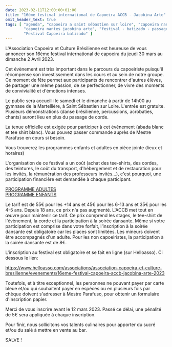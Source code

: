 ```yaml
---
date: 2023-02-11T12:00:00+01:00
title: "16ème festival international de Capoeira ACCB - Jacobina Arte"
omit_header_text: true
tags: [ "agenda", "capoeira a saint sébastien sur loire", "capoeira nantes",
        "capoeira nantes jacobina arte", "festival - batizado - passage de corda",
        "Festival Capoeira batizado" ]
---
```


L'Association Capoeira et Culture Brésilienne est heureuse de vous annoncer son
16ème festival international de capoeira du jeudi 30 mars au dimanche 2 Avril
2023.

<!--more-->

Cet évènement est très important dans le parcours du capoeiriste puisqu'il
récompense son investissement dans les cours et au sein de notre groupe. Ce
moment de fête permet aux participants de rencontrer d'autres élèves, de
partager une même passion, de se perfectionner, de vivre des moments de
convivialité et d'émotions intenses.
 
Le public sera accueilli le samedi et le dimanche à partir de 14h00 au gymnase
de la Martellière, à Saint Sébastien sur Loire. L'entrée est gratuite.
Plusieurs démonstrations (danse brésilienne, percussions, acrobaties, chants)
auront lieu en plus du passage de corde.
 
La tenue officielle est exigée pour participer à cet évènement (abada blanc et
tee shirt blanc). Vous pouvez passer commande auprès de Mestre Parafuso en
cours si besoin.
 
Vous trouverez les programmes enfants et adultes en pièce jointe (lieux et
horaires)
 
L'organisation de ce festival a un coût (achat des tee-shirts, des cordes, des
teintures, le coût du transport, d'hébergement et de restauration pour les
invités, la rémunération des professeurs invités…), c'est pourquoi, une
participation financière est demandée à chaque participant.
 
[PROGRAMME ADULTES](programme-ADULTES.docx)  
[PROGRAMME ENFANTS](programme-ENFANTS.docx)

Le tarif est de 55€ pour les +14 ans et 45€ pour les 6-13 ans et 35€ pour les
4-5 ans. Depuis 18 ans, ce prix n'a pas augmenté. L'ACCB met tout en œuvre pour
maintenir ce tarif. Ce prix comprend les stages, le tee-shirt de l'évènement,
la corde et la participation à la soirée dansante. Même si votre participation
est comprise dans votre forfait, l‘inscription à la soirée dansante est
obligatoire car les places sont limitées. Les mineurs doivent être accompagnés
d'un adulte. Pour les non capoeiristes, la participation à la soirée dansante
est de 8€.
 
L'inscription au festival est obligatoire et se fait en ligne (sur Helloasso).
Ci dessous le lien:
 
<https://www.helloasso.com/associations/association-capoeira-et-culture-bresilienne/evenements/16eme-festival-capoeira-accb-jacobina-arte-2023>

Toutefois, et à titre exceptionnel, les personnes ne pouvant payer par carte
bleue et/ou qui souhaitent payer en espèces ou en plusieurs fois par chèque
doivent s'adresser à Mestre Parafuso, pour obtenir un formulaire d'inscription
papier.
 
Merci de vous inscrire avant le 12 mars 2023. Passé ce délai, une pénalité de
5€ sera appliquée à chaque inscription.
 
Pour finir, nous sollicitons vos talents culinaires pour apporter du sucré
et/ou du salé à mettre en vente au bar.
 
SALVE !
